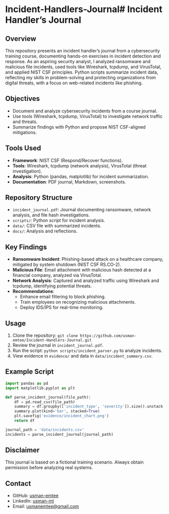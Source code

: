 # Incident-Handlers-Journal# Incident Handler’s Journal

## Overview
This repository presents an incident handler’s journal from a cybersecurity training course, documenting hands-on exercises in incident detection and response. As an aspiring security analyst, I analyzed ransomware and malicious file incidents, used tools like Wireshark, tcpdump, and VirusTotal, and applied NIST CSF principles. Python scripts summarize incident data, reflecting my skills in problem-solving and protecting organizations from digital threats, with a focus on web-related incidents like phishing.

## Objectives
- Document and analyze cybersecurity incidents from a course journal.
- Use tools (Wireshark, tcpdump, VirusTotal) to investigate network traffic and threats.
- Summarize findings with Python and propose NIST CSF-aligned mitigations.

## Tools Used
- **Framework**: NIST CSF (Respond/Recover functions).
- **Tools**: Wireshark, tcpdump (network analysis), VirusTotal (threat investigation).
- **Analysis**: Python (pandas, matplotlib) for incident summarization.
- **Documentation**: PDF journal, Markdown, screenshots.

## Repository Structure
- `incident_journal.pdf`: Journal documenting ransomware, network analysis, and file hash investigations.
- `scripts/`: Python script for incident analysis.
- `data/`: CSV file with summarized incidents.
- `docs/`: Analysis and reflections.

## Key Findings
- **Ransomware Incident**: Phishing-based attack on a healthcare company, mitigated by system shutdown (NIST CSF RS.CO-2).
- **Malicious File**: Email attachment with malicious hash detected at a financial company, analyzed via VirusTotal.
- **Network Analysis**: Captured and analyzed traffic using Wireshark and tcpdump, identifying potential threats.
- **Recommendations**:
  - Enhance email filtering to block phishing.
  - Train employees on recognizing malicious attachments.
  - Deploy IDS/IPS for real-time monitoring.

## Usage
1. Clone the repository: `git clone https://github.com/usman-emtee/Incident-Handlers-Journal.git`
2. Review the journal in `incident_journal.pdf`.
3. Run the script: `python scripts/incident_parser.py` to analyze incidents.
4. View evidence in `evidence/` and data in `data/incident_summary.csv`.

## Example Script
```python
import pandas as pd
import matplotlib.pyplot as plt

def parse_incident_journal(file_path):
    df = pd.read_csv(file_path)
    summary = df.groupby(['incident_type', 'severity']).size().unstack(fill_value=0)
    summary.plot(kind='bar', stacked=True)
    plt.savefig('evidence/incident_chart.png')
    return df

journal_path = 'data/incidents.csv'
incidents = parse_incident_journal(journal_path)
```

## Disclaimer
This journal is based on a fictional training scenario. Always obtain permission before analyzing real systems.

## Contact
- GitHub: [usman-emtee](https://github.com/usman-emtee)
- LinkedIn: [usman-mt](https://linkedin.com/in/usman-mt)
- Email: usmanemtee@gmail.com
